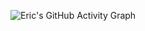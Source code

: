 ![Eric's GitHub Activity Graph](https://github-readme-activity-graph.vercel.app/graph?username=ericemdev&theme=dracula)